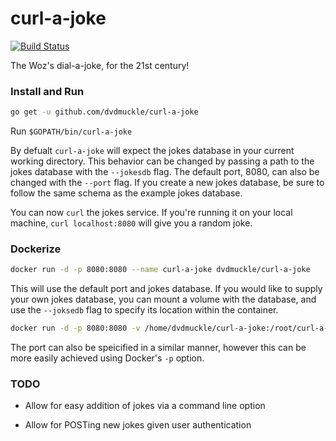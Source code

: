 # curl-a-joke
[![Build Status](https://travis-ci.org/dvdmuckle/curl-a-joke.svg?branch=master)](https://travis-ci.org/dvdmuckle/curl-a-joke)

The Woz's dial-a-joke, for the 21st century!

### Install and Run

```bash
go get -u github.com/dvdmuckle/curl-a-joke
```
Run `$GOPATH/bin/curl-a-joke`

By defualt `curl-a-joke` will expect the jokes database in your current working directory. This behavior can be changed by passing a path to the jokes database with the `--jokesdb` flag. The default port, 8080, can also be changed with the `--port` flag. If you create a new jokes database, be sure to follow the same schema as the example jokes database.

You can now `curl` the jokes service. If you're running it on your local machine, `curl localhost:8080` will give you a random joke.

### Dockerize

```bash
docker run -d -p 8080:8080 --name curl-a-joke dvdmuckle/curl-a-joke
```

This will use the default port and jokes database. If you would like to supply your own jokes database, you can mount a volume with the database,  and use the `--joksedb` flag to specify its location within the container.

```bash
docker run -d -p 8080:8080 -v /home/dvdmuckle/curl-a-joke:/root/curl-a-joke --name curl-a-joke dvdmuckle/curl-a-joke --jokesdb /root/curl-a-joke/jokes.db
```
The port can also be speicified in a similar manner, however this can be more easily achieved using Docker's `-p` option.

### TODO

* Allow for easy addition of jokes via a command line option

* Allow for POSTing new jokes given user authentication
